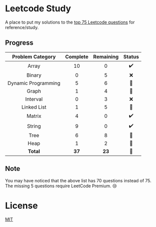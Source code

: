 # Leetcode Study

A place to put my solutions to the [top 75 Leetcode questions](https://www.teamblind.com/post/New-Year-Gift---Curated-List-of-Top-75-LeetCode-Questions-to-Save-Your-Time-OaM1orEU) for reference/study.

## Progress
| Problem Category | Complete | Remaining | Status |
| :-:              | :-:       |  :-:      | :-:    |
Array | 10 | 0 | :heavy_check_mark:
Binary | 0 | 5 | :x:
Dynamic Programming | 5 | 6 | :construction:
Graph | 1 | 4 | :construction:
Interval | 0 | 3 | :x:
Linked List | 1 | 5 | :construction:
Matrix | 4 | 0 | :heavy_check_mark:
String | 9 | 0 | :heavy_check_mark:
Tree | 6 | 8 | :construction:
Heap | 1 | 2 | :construction:
**Total** | **37** | **23** | :runner:
  
## Note
You may have noticed that the above list has 70 questions instead of 75. The missing 5 questions require LeetCode Premium. :cry:

# License

[MIT](https://choosealicense.com/licenses/mit/)